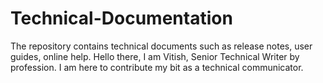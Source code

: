 # Technical-Documentation
The repository contains technical documents such as release notes, user guides, online help. 
Hello there, I am Vitish, Senior Technical Writer by profession. I am here to contribute my bit as a technical communicator. 
